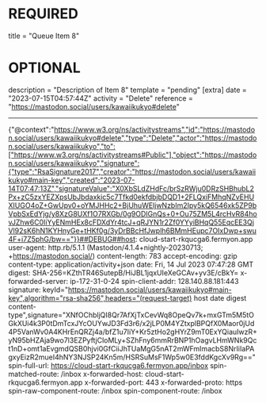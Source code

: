 
# REQUIRED
title = "Queue Item 8"
# OPTIONAL
description = "Description of Item 8"
template = "pending"
[extra]
date = "2023-07-15T04:57:44Z"
activity = "Delete"
reference = "https://mastodon.social/users/kawaiikukyo#delete"

---
{"@context":"https://www.w3.org/ns/activitystreams","id":"https://mastodon.social/users/kawaiikukyo#delete","type":"Delete","actor":"https://mastodon.social/users/kawaiikukyo","to":["https://www.w3.org/ns/activitystreams#Public"],"object":"https://mastodon.social/users/kawaiikukyo","signature":{"type":"RsaSignature2017","creator":"https://mastodon.social/users/kawaiikukyo#main-key","created":"2023-07-14T07:47:13Z","signatureValue":"X0XbSLdZHdFc/brSzRWju0DRzSHBhubL2Px+zC5zxYEZXpsUbJbdaxkic5c7Tfkd0ekfdbjbDQD1+2FLQxiFMhqNZvEHUXIUGO4oZ+GwUpv0+oYMJHHc2+BjUhuWEljwNzbIm2Ipy5kQ6546xk5ZP9bVpbSxEdYjg/y8XzG8UXf1O7RXGb/0g9ODIGnQs+0+Ou75ZM5L4rcHvR84hovJZhw6C0IiYyENmHEx8cFDXdYr4tcJ+qRJYN1r2Zf0YYyiBHqQ55EqcEE3QjVl92sK6hN1KYHnyGe+tHKf0g/3yDrBBcHfJwplh6BMmHEupc7OIxDwp+swu4F+i7Z5phG/bw=="}}##DEBUG##host: cloud-start-rkqucga6.fermyon.app
user-agent: http.rb/5.1.1 (Mastodon/4.1.4+nightly-20230713; +https://mastodon.social/)
content-length: 783
accept-encoding: gzip
content-type: application/activity+json
date: Fri, 14 Jul 2023 07:47:28 GMT
digest: SHA-256=KZthTR46SutepB/HiJBL1jqxUIeXeGCAv+yv3E/cBkY=
x-forwarded-server: ip-172-31-0-24
spin-client-addr: 128.140.88.181:443
signature: keyId="https://mastodon.social/users/kawaiikukyo#main-key",algorithm="rsa-sha256",headers="(request-target) host date digest content-type",signature="XNfOChbljQI8Qr7AfXjTxCevWq8OpeQv7k+mxGTm5M5tOGkXUi4k3P0tDmTcxJYcOUYwJD3Fd3r6/x2jLP0M4YZtxplBPQfX0Maor0jUd4P5VanWv0A4KHrEnQRZj4a/bfZ1u7IiY+Kr5ztHo2gHYrZ9mT0ExYQiauIwzR+yN95bHZAja9wo7l3EZPyftjCloMLy+SZhFny6mmRrBNP1hOagvLHmWNk9Qct1nD+omt1aEvgmdQSB0hjvi0GfCiiJhTUaMgG5nAT2mWFmImacbS8NrIiIaPAgxyEizR2mueI4hNY3NJSP24Kn5m/HSRSuMsF1Wp5w0E3fddKgcXv9Rg=="
spin-full-url: https://cloud-start-rkqucga6.fermyon.app/inbox
spin-matched-route: /inbox
x-forwarded-host: cloud-start-rkqucga6.fermyon.app
x-forwarded-port: 443
x-forwarded-proto: https
spin-raw-component-route: /inbox
spin-component-route: /inbox

